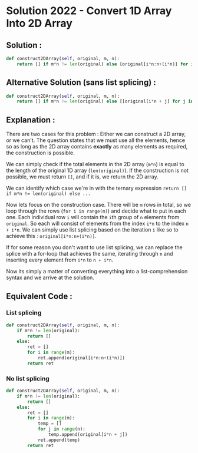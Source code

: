 # Solution 2022 - Convert 1D Array Into 2D Array

## Solution : 

```python
def construct2DArray(self, original, m, n):
    return [] if m*n != len(original) else [original[i*n:n+(i*n)] for i in range(m)]
```

## Alternative Solution (sans list splicing) :
```python
def construct2DArray(self, original, m, n):
    return [] if m*n != len(original) else [[original[i*n + j] for j in range(n)] for i in range(m)]
```

## Explanation : 

There are two cases for this problem : Either we can construct a 2D array, or we can't. The question states that we must use all the elements, hence so as long as the 2D array contains **exactly** as many elements as required, the construction is possible.

We can simply check if the total elements in the 2D array (`m*n`) is equal to the length of the original 1D array (`len(original)`). If the construction is not possible, we must return `[]`, and if it is, we return the 2D array.

We can identify which case we're in with the ternary expression `return [] if m*n != len(original) else ...`

Now lets focus on the construction case. There will be `m` rows in total, so we loop through the rows (`for i in range(m)`) and decide what to put in each one. Each individual row `i` will contain the `i`th group of `n` elements from `original`. So each will consist of elements from the index `i*n` to the index `n + i*n`. We can simply use list splicing based on the iteration `i` like so to achieve this : `original[i*n:n+(i*n)]`.

If for some reason you don't want to use list splicing, we can replace the splice with a for-loop that achieves the same, iterating through `n` and inserting every element from `i*n` to `n + i*n`.

Now its simply a matter of converting everything into a list-comprehension syntax and we arrive at the solution.

## Equivalent Code : 

### List splicing
```python
def construct2DArray(self, original, m, n):
    if m*n != len(original):
        return []
    else:
        ret = []
        for i in range(m):
            ret.append(original[i*n:n+(i*n)])
        return ret
```

### No list splicing
```python
def construct2DArray(self, original, m, n):
    if m*n != len(original):
        return []
    else:
        ret = []
        for i in range(m):
            temp = []
            for j in range(n):
                temp.append(original[i*n + j])
            ret.append(temp)
        return ret
```